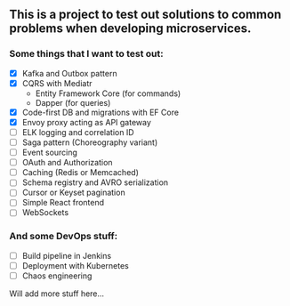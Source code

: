 ## This is a project to test out solutions to common problems when developing microservices.

### Some things that I want to test out:
- [x] Kafka and Outbox pattern
- [x] CQRS with Mediatr
  * Entity Framework Core (for commands)
  * Dapper (for queries)
- [x] Code-first DB and migrations with EF Core
- [x] Envoy proxy acting as API gateway
- [ ] ELK logging and correlation ID
- [ ] Saga pattern (Choreography variant)
- [ ] Event sourcing
- [ ] OAuth and Authorization
- [ ] Caching (Redis or Memcached)
- [ ] Schema registry and AVRO serialization
- [ ] Cursor or Keyset pagination
- [ ] Simple React frontend
- [ ] WebSockets

### And some DevOps stuff:
- [ ] Build pipeline in Jenkins
- [ ] Deployment with Kubernetes
- [ ] Chaos engineering

Will add more stuff here...
